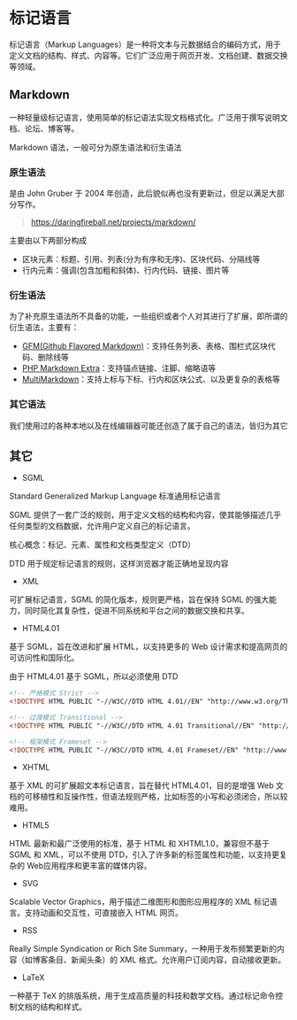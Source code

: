 # 标记语言

标记语言（Markup Languages）是一种将文本与元数据结合的编码方式，用于定义文档的结构、样式、内容等。它们广泛应用于网页开发、文档创建、数据交换等领域。

## Markdown

一种轻量级标记语言，使用简单的标记语法实现文档格式化。广泛用于撰写说明文档、论坛、博客等。

Markdown 语法，一般可分为原生语法和衍生语法

### 原生语法

是由 John Gruber 于 2004 年创造，此后貌似再也没有更新过，但足以满足大部分写作。

> <https://daringfireball.net/projects/markdown/>

主要由以下两部分构成

- 区块元素：标题、引用、列表(分为有序和无序)、区块代码、分隔线等
- 行内元素：强调(包含加粗和斜体)、行内代码、链接、图片等

### 衍生语法

为了补充原生语法所不具备的功能，一些组织或者个人对其进行了扩展，即所谓的衍生语法，主要有：

- [GFM(Github Flavored Markdown)](https://help.github.com/en/github/writing-on-github
)：支持任务列表、表格、围栏式区块代码、删除线等
- [PHP Markdown Extra](https://michelf.ca/projects/php-markdown/extra)：支持锚点链接、注脚、缩略语等
- [MultiMarkdown](https://fletcherpenney.net)：支持上标与下标、行内和区块公式、以及更复杂的表格等

### 其它语法

我们使用过的各种本地以及在线编辑器可能还创造了属于自己的语法，皆归为其它

## 其它

- SGML

Standard Generalized Markup Language 标准通用标记语言

SGML 提供了一套广泛的规则，用于定义文档的结构和内容，使其能够描述几乎任何类型的文档数据，允许用户定义自己的标记语言。

核心概念：标记、元素、属性和文档类型定义（DTD）

DTD 用于规定标记语言的规则，这样浏览器才能正确地呈现内容

- XML

可扩展标记语言，SGML 的简化版本，规则更严格，旨在保持 SGML 的强大能力，同时简化其复杂性，促进不同系统和平台之间的数据交换和共享。

- HTML4.01

基于 SGML，旨在改进和扩展 HTML，以支持更多的 Web 设计需求和提高网页的可访问性和国际化。

由于 HTML4.01 基于 SGML，所以必须使用 DTD

```html
<!-- 严格模式 Strict -->
<!DOCTYPE HTML PUBLIC "-//W3C//DTD HTML 4.01//EN" "http://www.w3.org/TR/html4/strict.dtd">

<!-- 过渡模式 Transitional -->
<!DOCTYPE HTML PUBLIC "-//W3C//DTD HTML 4.01 Transitional//EN" "http://www.w3.org/TR/html4/loose.dtd">

<!-- 框架模式 Frameset -->
<!DOCTYPE HTML PUBLIC "-//W3C//DTD HTML 4.01 Frameset//EN" "http://www.w3.org/TR/html4/frameset.dtd">
```

- XHTML

基于 XML 的可扩展超文本标记语言，旨在替代 HTML4.01，目的是增强 Web 文档的可移植性和互操作性，但语法规则严格，比如标签的小写和必须闭合，所以较难用。

- HTML5

HTML 最新和最广泛使用的标准，基于 HTML 和 XHTML1.0，兼容但不基于 SGML 和 XML，可以不使用 DTD，引入了许多新的标签属性和功能，以支持更复杂的 Web应用程序和更丰富的媒体内容。

- SVG

Scalable Vector Graphics，用于描述二维图形和图形应用程序的 XML 标记语言。支持动画和交互性，可直接嵌入 HTML 网页。

- RSS

Really Simple Syndication or Rich Site Summary，一种用于发布频繁更新的内容（如博客条目、新闻头条）的 XML 格式。允许用户订阅内容，自动接收更新。

- LaTeX

一种基于 TeX 的排版系统，用于生成高质量的科技和数学文档。通过标记命令控制文档的结构和样式。

